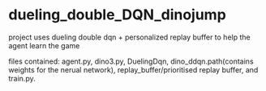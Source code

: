 # dueling_double_DQN_dinojump
project uses dueling double dqn + personalized replay buffer to help the agent learn the game

files contained: agent.py, dino3.py, DuelingDqn, dino_ddqn.path(contains weights for the nerual network), replay_buffer/prioritised replay buffer, and train.py.
